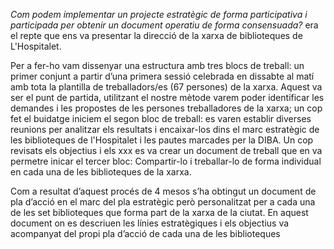*Com podem implementar un projecte estratègic de forma participativa i participada per obtenir un document operatiu de forma consensuada?* era el repte que ens va presentar la direcció de la xarxa de biblioteques de L'Hospitalet. 

Per a fer-ho vam dissenyar una estructura amb tres blocs de treball: un primer conjunt a partir d’una primera sessió celebrada en dissabte al matí amb tota la plantilla de treballadors/es (67 persones) de la xarxa. Aquest va ser el punt de partida, utilitzant el nostre mètode varem poder identificar les demandes i les propostes de les persones treballadores de la xarxa; un cop fet el buidatge iniciem el segon bloc de treball: es varen establir diverses reunions per analitzar els resultats i encaixar-los dins el marc estratègic de les biblioteques de l'Hospitalet i les pautes marcades per la DIBA. Un cop revisats els objectius i els xxx es va crear un document de treball que en va permetre inicar el tercer bloc: Compartir-lo i treballar-lo de forma individual en cada una de les biblioteques de la xarxa. 

Com a resultat d’aquest procés de 4 mesos s’ha obtingut un document de pla d’acció en el marc del pla estratègic però personalitzat per a cada una de les set biblioteques que forma part de la xarxa de la ciutat. En aquest document on es descriuen les línies estratègiques i els objectius va acompanyat del propi pla d’acció de cada una de les biblioteques